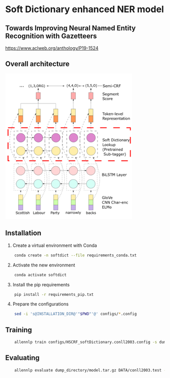# Soft Dictionary enhanced NER model
## Towards Improving Neural Named Entity Recognition with Gazetteers
https://www.aclweb.org/anthology/P19-1524

## Overall architecture
<img src="fig/architecture.png" width="400">

## Installation

1. Create a virtual environment with Conda

```bash
    conda create -n softdict --file requirements_conda.txt
```

2. Activate the new environment

```bash
    conda activate softdict
```

3. Install the pip requirements

```bash
    pip install -r requirements_pip.txt
```

4. Prepare the configurations

```bash
    sed -i 's@INSTALLATION_DIR@'"$PWD"'@' configs/*.config
```

## Training

```bash
    allennlp train configs/HSCRF_softDictionary.conll2003.config -s dump_directory/ --include-package models    
```

## Evaluating

```bash
    allennlp evaluate dump_directory/model.tar.gz DATA/conll2003.test --include-package models    
```